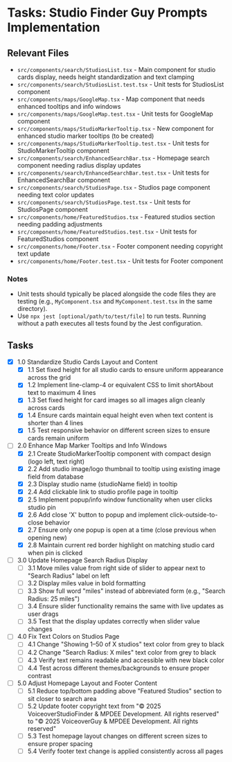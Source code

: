 # Tasks: Studio Finder Guy Prompts Implementation

## Relevant Files

- `src/components/search/StudiosList.tsx` - Main component for studio cards display, needs height standardization and text clamping
- `src/components/search/StudiosList.test.tsx` - Unit tests for StudiosList component
- `src/components/maps/GoogleMap.tsx` - Map component that needs enhanced tooltips and info windows
- `src/components/maps/GoogleMap.test.tsx` - Unit tests for GoogleMap component
- `src/components/maps/StudioMarkerTooltip.tsx` - New component for enhanced studio marker tooltips (to be created)
- `src/components/maps/StudioMarkerTooltip.test.tsx` - Unit tests for StudioMarkerTooltip component
- `src/components/search/EnhancedSearchBar.tsx` - Homepage search component needing radius display updates
- `src/components/search/EnhancedSearchBar.test.tsx` - Unit tests for EnhancedSearchBar component
- `src/components/search/StudiosPage.tsx` - Studios page component needing text color updates
- `src/components/search/StudiosPage.test.tsx` - Unit tests for StudiosPage component
- `src/components/home/FeaturedStudios.tsx` - Featured studios section needing padding adjustments
- `src/components/home/FeaturedStudios.test.tsx` - Unit tests for FeaturedStudios component
- `src/components/home/Footer.tsx` - Footer component needing copyright text update
- `src/components/home/Footer.test.tsx` - Unit tests for Footer component

### Notes

- Unit tests should typically be placed alongside the code files they are testing (e.g., `MyComponent.tsx` and `MyComponent.test.tsx` in the same directory).
- Use `npx jest [optional/path/to/test/file]` to run tests. Running without a path executes all tests found by the Jest configuration.

## Tasks

- [x] 1.0 Standardize Studio Cards Layout and Content
  - [x] 1.1 Set fixed height for all studio cards to ensure uniform appearance across the grid
  - [x] 1.2 Implement line-clamp-4 or equivalent CSS to limit shortAbout text to maximum 4 lines
  - [x] 1.3 Set fixed height for card images so all images align cleanly across cards
  - [x] 1.4 Ensure cards maintain equal height even when text content is shorter than 4 lines
  - [x] 1.5 Test responsive behavior on different screen sizes to ensure cards remain uniform

- [ ] 2.0 Enhance Map Marker Tooltips and Info Windows
  - [x] 2.1 Create StudioMarkerTooltip component with compact design (logo left, text right)
  - [x] 2.2 Add studio image/logo thumbnail to tooltip using existing image field from database
  - [x] 2.3 Display studio name (studioName field) in tooltip
  - [x] 2.4 Add clickable link to studio profile page in tooltip
  - [x] 2.5 Implement popup/info window functionality when user clicks studio pin
  - [x] 2.6 Add close 'X' button to popup and implement click-outside-to-close behavior
  - [x] 2.7 Ensure only one popup is open at a time (close previous when opening new)
  - [x] 2.8 Maintain current red border highlight on matching studio card when pin is clicked

- [ ] 3.0 Update Homepage Search Radius Display
  - [ ] 3.1 Move miles value from right side of slider to appear next to "Search Radius" label on left
  - [ ] 3.2 Display miles value in bold formatting
  - [ ] 3.3 Show full word "miles" instead of abbreviated form (e.g., "Search Radius: 25 miles")
  - [ ] 3.4 Ensure slider functionality remains the same with live updates as user drags
  - [ ] 3.5 Test that the display updates correctly when slider value changes

- [ ] 4.0 Fix Text Colors on Studios Page
  - [ ] 4.1 Change "Showing 1–50 of X studios" text color from grey to black
  - [ ] 4.2 Change "Search Radius: X miles" text color from grey to black
  - [ ] 4.3 Verify text remains readable and accessible with new black color
  - [ ] 4.4 Test across different themes/backgrounds to ensure proper contrast

- [ ] 5.0 Adjust Homepage Layout and Footer Content
  - [ ] 5.1 Reduce top/bottom padding above "Featured Studios" section to sit closer to search area
  - [ ] 5.2 Update footer copyright text from "© 2025 VoiceoverStudioFinder & MPDEE Development. All rights reserved" to "© 2025 VoiceoverGuy & MPDEE Development. All rights reserved"
  - [ ] 5.3 Test homepage layout changes on different screen sizes to ensure proper spacing
  - [ ] 5.4 Verify footer text change is applied consistently across all pages
